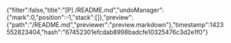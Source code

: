 {"filter":false,"title":"[P] /README.md","undoManager":{"mark":0,"position":-1,"stack":[]},"preview":{"path":"/README.md","previewer":"preview.markdown"},"timestamp":1423552823404,"hash":"67452301efcdab8998badcfe10325476c3d2e1f0"}